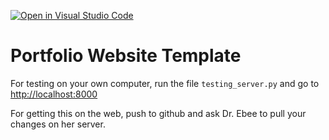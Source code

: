[![Open in Visual Studio Code](https://classroom.github.com/assets/open-in-vscode-2e0aaae1b6195c2367325f4f02e2d04e9abb55f0b24a779b69b11b9e10269abc.svg)](https://classroom.github.com/online_ide?assignment_repo_id=19504070&assignment_repo_type=AssignmentRepo)
# Portfolio Website Template

For testing on your own computer, run the file `testing_server.py` and go to [http://localhost:8000](http://localhost:8000)

For getting this on the web, push to github and ask Dr. Ebee to pull your changes on her server.